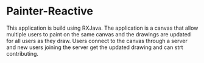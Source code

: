 # Painter-Reactive   
This application is build using RXJava. The application is a canvas that allow multiple users to paint on the same canvas and the drawings are updated for all users as they draw. Users connect to the canvas through a server and new users joining the server get the updated drawing and can strt contributing.
